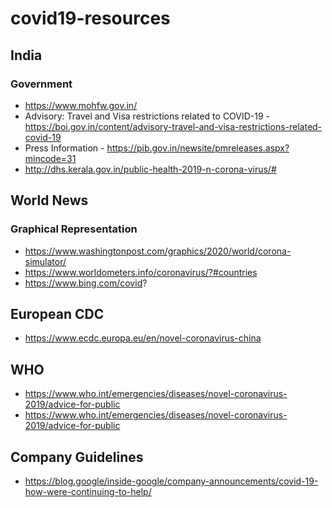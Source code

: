 # covid19-resources

## India
### Government
- https://www.mohfw.gov.in/
- Advisory: Travel and Visa restrictions related to COVID-19 - https://boi.gov.in/content/advisory-travel-and-visa-restrictions-related-covid-19
- Press Information - https://pib.gov.in/newsite/pmreleases.aspx?mincode=31
- http://dhs.kerala.gov.in/public-health-2019-n-corona-virus/#



## World News 
### Graphical Representation
- https://www.washingtonpost.com/graphics/2020/world/corona-simulator/
- https://www.worldometers.info/coronavirus/?#countries
- https://www.bing.com/covid?

## European CDC

- https://www.ecdc.europa.eu/en/novel-coronavirus-china

## WHO

- https://www.who.int/emergencies/diseases/novel-coronavirus-2019/advice-for-public
- https://www.who.int/emergencies/diseases/novel-coronavirus-2019/advice-for-public


## Company Guidelines
- https://blog.google/inside-google/company-announcements/covid-19-how-were-continuing-to-help/
